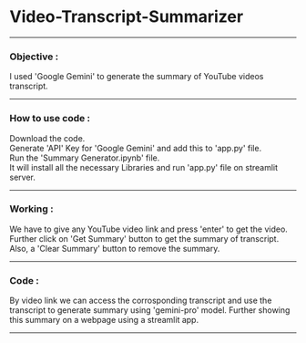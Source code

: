 # Video-Transcript-Summarizer
<hr>
<h3>Objective : </h3>
I used 'Google Gemini' to generate the summary of YouTube videos transcript. 
<hr>
<h3>How to use code : </h3>
Download the code.<br>
Generate 'API' Key for 'Google Gemini' and add this to 'app.py' file.<br>
Run the 'Summary Generator.ipynb' file.<br>
It will install all the necessary Libraries and run 'app.py' file on streamlit server.
<hr>
<h3>Working : </h3>
We have to give any YouTube video link and press 'enter' to get the video.<br>
Further click on 'Get  Summary' button to get the summary of transcript.<br>
Also, a 'Clear  Summary' button to remove the summary.
<hr>
<h3>Code : </h3>
By video link we can access the corrosponding transcript and use the transcript to generate summary using 'gemini-pro' model. Further showing this summary on a webpage using a streamlit app.
<hr>
